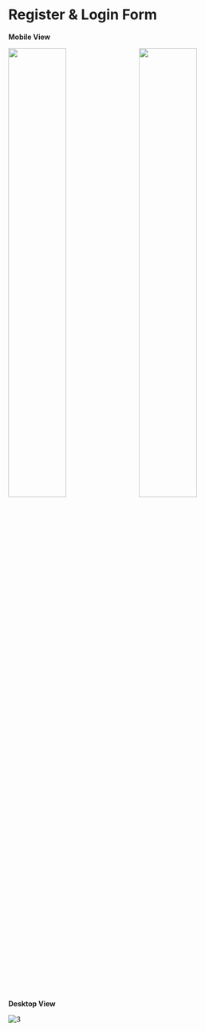 # Register & Login Form


<b>Mobile View</b>

<div style="width:100%;">
<img src="https://github.com/mridul-arora/Register-Login-Form/blob/master/img/1.png" width="48%" height="auto">
<img src="https://github.com/mridul-arora/Register-Login-Form/blob/master/img/2.png" width="48%" height="auto" align="right">
<div>

<br>

<b>Desktop View</b>

![3](https://github.com/mridul-arora/Register-Login-Form/blob/master/img/3.png)


